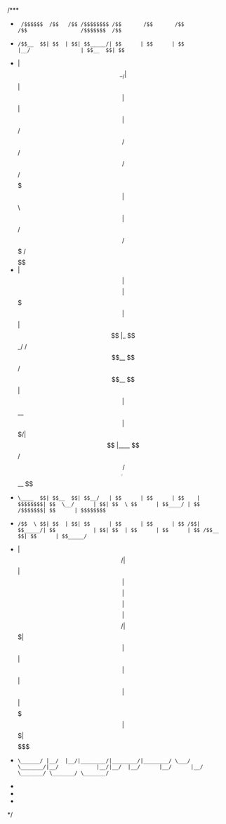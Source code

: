 /***
 *      /$$$$$$  /$$   /$$ /$$$$$$$$ /$$       /$$       /$$                               /$$                 /$$$$$$$  /$$
 *     /$$__  $$| $$  | $$| $$_____/| $$      | $$      | $$                              |__/                | $$__  $$| $$
 *    | $$  \__/| $$  | $$| $$      | $$      | $$     /$$$$$$    /$$$$$$   /$$$$$$        /$$ /$$$$$$$       | $$  \ $$| $$  /$$$$$$   /$$$$$$$  /$$$$$$
 *    |  $$$$$$ | $$$$$$$$| $$$$$   | $$      | $$    |_  $$_/   /$$__  $$ /$$__  $$      | $$| $$__  $$      | $$$$$$$/| $$ |____  $$ /$$_____/ /$$__  $$
 *     \____  $$| $$__  $$| $$__/   | $$      | $$      | $$    | $$$$$$$$| $$  \__/      | $$| $$  \ $$      | $$____/ | $$  /$$$$$$$| $$      | $$$$$$$$
 *     /$$  \ $$| $$  | $$| $$      | $$      | $$      | $$ /$$| $$_____/| $$            | $$| $$  | $$      | $$      | $$ /$$__  $$| $$      | $$_____/
 *    |  $$$$$$/| $$  | $$| $$$$$$$$| $$$$$$$$| $$$$$$$$|  $$$$/|  $$$$$$$| $$            | $$| $$  | $$      | $$      | $$|  $$$$$$$|  $$$$$$$|  $$$$$$$
 *     \______/ |__/  |__/|________/|________/|________/ \___/   \_______/|__/            |__/|__/  |__/      |__/      |__/ \_______/ \_______/ \_______/
 *
 *
 *
 */
